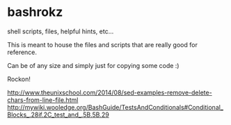 # bashrokz
shell scripts, files, helpful hints, etc...

This is meant to house the files and scripts that are really good for reference.

Can be of any size and simply just for copying some code :)

Rockon!

http://www.theunixschool.com/2014/08/sed-examples-remove-delete-chars-from-line-file.html
http://mywiki.wooledge.org/BashGuide/TestsAndConditionals#Conditional_Blocks_.28if.2C_test_and_.5B.5B.29
